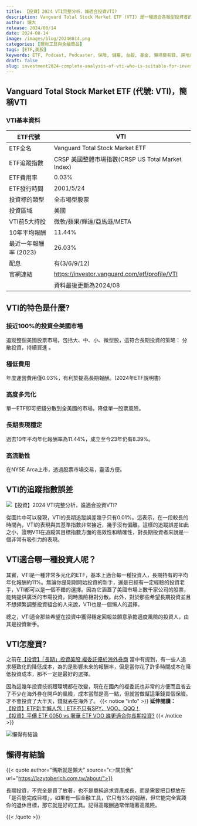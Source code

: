 ```yaml
---
title: 【投資】2024 VTI完整分析，誰適合投資VTI?
description: Vanguard Total Stock Market ETF (VTI) 是一種適合各類型投資者的多元化ETF，追蹤美國整體市場，年費僅0.03%。過去10年平均年化報酬率為11.44%，並具高流動性和穩定表現。適合希望獲得穩定回報並承擔適度風險的投資者，尤其是新手。
author: 懶大
release: 2024/08/14
date: 2024-08-14
image: /images/blog/20240814.png
categories: [理財工具與金融商品]
tags: [ETF,美股]
keywords: ETF, Podcast, Podcaster, 保險, 儲蓄, 台股, 基金, 懶得變有錢, 房地產, 投資, 投資理財, 支出, 收入, 理財, 理財規劃, 瑪斯理財兩三事, 稅務, 總體經濟, 美股, 職涯心得, 股利收入, 複委託, 記帳, 讀書心得, 財務規劃, 財商, 貸款, 資產配置, 退休規劃, 開源節流
draft: false
slug: investment2024-complete-analysis-of-vti-who-is-suitable-for-investing-in-vti
---
```

## Vanguard Total Stock Market ETF (代號: VTI)，簡稱VTI

### **VTI基本資料**

| ETF代號 | VTI |
| --- | --- |
| ETF全名 | Vanguard Total Stock Market ETF |
| ETF追蹤指數 | CRSP 美國整體市場指數(CRSP US Total Market Index) |
| ETF費用率 | 0.03% |
| ETF發行時間 | 2001/5/24 |
| 投資標的類型 | 全市場型股票 |
| 投資區域 | 美國 |
| VTI前5大持股 | 微軟/蘋果/輝達/亞馬遜/META |
| 10年平均報酬 | 11.44% |
| 最近一年報酬率 (2023) | 26.03% |
| 配息 | 有(3/6/9/12) |
| 官網連結 | https://investor.vanguard.com/etf/profile/VTI |
|  | 資料最後更新為2024/08 |


## VTI的特色是什麼?

### 接近100%的投資全美國市場

追蹤整個美國股票市場，包括大、中、小、微型股，這符合長期投資的策略：
分散投資，持續買進
。

### 極低費用

年度運營費用僅0.03%，有利於提高長期報酬。(2024年ETF說明書)

### 高度多元化

單一ETF即可把錢分散到全美國的市場，降低單一股票風險。

### 長期表現穩定

過去10年平均年化報酬率為11.44%，成立至今23年仍有8.39%。

### 高流動性

在NYSE Arca上市，透過股票市場交易，靈活方便。

## VTI的追蹤指數誤差

![【投資】2024 VTI完整分析，誰適合投資VTI?](/images/blog/20240814_1.png)

從圖片中可以發現，VTI的長期追蹤誤差幾乎只有0.01%。這表示，在一段較長的時間內，VTI的表現與其基準指數非常接近，幾乎沒有偏離。這樣的追蹤誤差如此之小，證明VTI在追蹤其目標指數方面的高效性和精確性，對長期投資者來說是一個非常有吸引力的表現。

## VTI適合哪一種投資人呢？

其實，VTI是一種非常多元化的ETF，基本上適合每一種投資人，長期持有的平均年化報酬約11%。無論你是剛剛開始投資的新手，還是已經有一定經驗的投資老手，VTI都可以是一個不錯的選擇。因為它涵蓋了美國市場上數千家公司的股票，能夠提供廣泛的市場投資，同時風險相對分散。此外，對於那些希望長期投資並且不想頻繁調整投資組合的人來說，VTI也是一個懶人的選擇。

總之，VTI適合那些希望在投資中獲得穩定回報並願意承擔適度風險的投資人，由其是投資新手。

## VTI怎麼買?

之前在[【投資】「長期」投資美股 複委託優於海外券商](https://lazytoberich.com.tw/blog/investment-long-term-investing-in-us-stocks-is-better-with-multiple-delegations-than-overseas-brokerages/) 當中有提到，有一些人追求極致化的降低成本，為的是影響未來的報酬率，但是當你花了許多時間成本在降低投資成本，那不一定是最好的選擇。

因為這幾年投資技術跟環境都在改變，現在在國內的複委託也非常的方便而且省去了不少在海外券在開戶的風險，成本當然是高一點，但就當做幫這筆錢買個保險。才不會投資了大半天，錢就丟在海外了。
{{< notice "info" >}}
**延伸閱讀：**<BR>
[【投資】ETF新手懶人包｜ETF不只有SPY、VOO、QQQ！](https://lazytoberich.com.tw/blog/investment-etf-beginner-s-guide-etfs-are-not-limited-to-spy-voo-qqq/)<BR>
[【投資】平價 ETF 0050 vs 奢華 ETF VOO 誰更適合你長期投資?](https://lazytoberich.com.tw/blog/investing-affordable-vs-luxury-etf-comparison/)
{{< /notice >}}

![懶得有結論](/images/blog/lazytobeconclude.svg)


## 懶得有結論

{{< quote author="瑪斯就是懶大" source="👉關於我" url="https://lazytoberich.com.tw/about/">}}

長期投資，不完全是買了放著，也不是單純追求資產成長，而是需要把目標放在「是否能完成目標」，如果有一個金融工具，它只有3%的報酬，但它能完全實踐你的退休目標，那它就是好的工具。記得高報酬通常伴隨著高風險。

{{< /quote >}}
